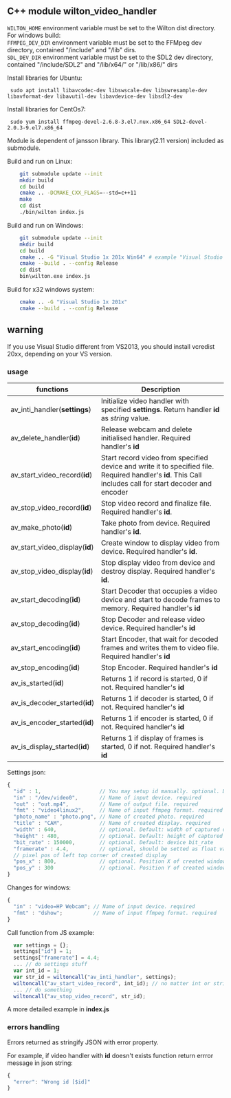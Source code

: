 C++ module wilton_video_handler
------------------

`WILTON_HOME` environment variable must be set to the Wilton dist directory.<br>
For windows build: <br>
`FFMPEG_DEV_DIR` environment variable must be set to the FFMpeg dev directory, contained "/include" and "/lib" dirs.<br>
`SDL_DEV_DIR` environment variable must be set to the SDL2 dev directory, contained "/include/SDL2" and "/lib/x64/" or "/lib/x86/" dirs<br>

Install libraries for Ubuntu:
```
 sudo apt install libavcodec-dev libswscale-dev libswresample-dev libavformat-dev libavutil-dev libavdevice-dev libsdl2-dev 
```

Install libraries for CentOs7:
```
 sudo yum install ffmpeg-devel-2.6.8-3.el7.nux.x86_64 SDL2-devel-2.0.3-9.el7.x86_64
```

Module is dependent of jansson library. This library(2.11 version) included as submodule.

Build and run on Linux:
```bash
    git submodule update --init
    mkdir build
    cd build
    cmake .. -DCMAKE_CXX_FLAGS=--std=c++11
    make
    cd dist
    ./bin/wilton index.js
```

Build and run on Windows:
```bash
    git submodule update --init
    mkdir build
    cd build
    cmake .. -G "Visual Studio 1x 201x Win64" # example "Visual Studio 14 2015 Win64"
    cmake --build . --config Release
    cd dist
    bin\wilton.exe index.js
```

Build for x32 windows system:
```bash
    cmake .. -G "Visual Studio 1x 201x"
    cmake --build . --config Release
```

## warning
If you use Visual Studio different from VS2013, you should install vcredist 20xx, depending on your VS version.

### usage
| functions| Description |
| --- | --- |
| av_inti_handler(**settings**)  | Initialize video handler with specified **settings**. Return handler **id** as *string* value. |
| av_delete_handler(**id**) | Release webcam and delete initialised handler. Required handler's **id** |
| av_start_video_record(**id**)  | Start record video from specified device and write it to specified file. Required handler's **id**. This Call includes call for start decoder and encoder |
| av_stop_video_record(**id**)   | Stop video record and finalize file. Required handler's **id**. |
| av_make_photo(**id**)          | Take photo from device. Required handler's **id**. |
| av_start_video_display(**id**) | Create window to display video from device. Required handler's **id**.|
| av_stop_video_display(**id**)  | Stop display video from device and destroy display. Required handler's **id**. |
| av_start_decoding(**id**) | Start Decoder that occupies a video device and start to decode frames to memory. Required handler's **id** |
| av_stop_decoding(**id**) | Stop Decoder and release video device. Required handler's **id** |
| av_start_encoding(**id**) | Start Encoder, that wait for decoded frames and writes them to video file. Required handler's **id** |
| av_stop_encoding(**id**) | Stop Encoder. Required handler's **id** |
| av_is_started(**id**) | Returns 1 if record is started, 0 if not. Required handler's **id** |
| av_is_decoder_started(**id**) | Returns 1 if decoder is started, 0 if not. Required handler's **id** |
| av_is_encoder_started(**id**) | Returns 1 if encoder is started, 0 if not. Required handler's **id** |
| av_is_display_started(**id**) | Returns 1 if display of frames is started, 0 if not. Required handler's **id** |


Settings json: 
```JavaScript
{
  "id" : 1,                   // You may setup id manually. optional. Default value 0;
  "in" : "/dev/video0",       // Name of input device. required
  "out" : "out.mp4",          // Name of output file. required  
  "fmt" : "video4linux2",     // Name of input ffmpeg format. required
  "photo_name" : "photo.png", // Name of created photo. required
  "title" : "CAM",            // Name of created display. required
  "width" : 640,              // optional. Default: width of captured device image
  "height" : 480,             // optional. Default: height of captured device image
  "bit_rate" : 150000,        // optional. Default: device bit_rate
  "framerate" : 4.4,          // optional, should be setted as float value. Default: 25.0 
  // pixel pos of left top corner of created display
  "pos_x" : 800,              // optional. Position X of created window. Default: 100
  "pos_y" : 300               // optional. Position Y of created window. Default: 100
}
```

Changes for windows:
```JavaScript
{
  "in" : "video=HP Webcam"; // Name of input device. required
  "fmt" : "dshow";          // Name of input ffmpeg format. required
}
```

 Call function from JS example:
```JavaScript
  var settings = {};
  settings["id"] = 1;
  settings["framerate"] = 4.4;
  ... // do settings stuff
  var int_id = 1;
  var str_id = wiltoncall("av_inti_handler", settings);
  wiltoncall("av_start_video_record", int_id); // no matter int or string
  ... // do something
  wiltoncall("av_stop_video_record", str_id);
```


A more detailed example in **index.js**


### errors handling

Errors returned as stringify JSON with error property.

For example, if video handler with **id** doesn't exists function return errror message in json string:

```JavaScript
{ 
  "error": "Wrong id [$id]"
}
``` 
